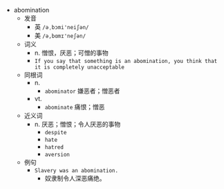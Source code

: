 - abomination
  - 发音
    - 英 `/əˌbɔmi'neiʃən/`
    - 美 `/ə,bɑmɪ'neʃən/`
  - 词义
    - n. 憎恨，厌恶；可憎的事物
    - `If you say that something is an abomination, you think that it is completely unacceptable`
  - 同根词
    - n.
      - `abominator` 嫌恶者；憎恶者
    - vt.
      - `abominate` 痛恨；憎恶
  - 近义词
    - n. 厌恶；憎恨；令人厌恶的事物
      - `despite`
      - `hate`
      - `hatred`
      - `aversion`
  - 例句
    - `Slavery was an abomination.`
      - 奴隶制令人深恶痛绝。

